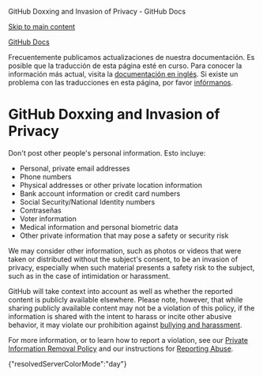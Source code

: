 GitHub Doxxing and Invasion of Privacy - GitHub Docs

[Skip to main content](#main-content)

[](/es)[GitHub Docs](/es)

Frecuentemente publicamos actualizaciones de nuestra documentación. Es posible que la traducción de esta página esté en curso. Para conocer la información más actual, visita la [documentación en inglés](/en). Si existe un problema con las traducciones en esta página, por favor [infórmanos](https://github.com/contact?form[subject]=translation%20issue%20on%20docs.github.com&form[comments]=).

GitHub Doxxing and Invasion of Privacy
==========

Don't post other people's personal information. Esto incluye:

* Personal, private email addresses
* Phone numbers
* Physical addresses or other private location information
* Bank account information or credit card numbers
* Social Security/National Identity numbers
* Contraseñas
* Voter information
* Medical information and personal biometric data
* Other private information that may pose a safety or security risk

We may consider other information, such as photos or videos that were taken or distributed without the subject's consent, to be an invasion of privacy, especially when such material presents a safety risk to the subject, such as in the case of intimidation or harassment.

GitHub will take context into account as well as whether the reported content is publicly available elsewhere. Please note, however, that while sharing publicly available content may not be a violation of this policy, if the information is shared with the intent to harass or incite other abusive behavior, it may violate our prohibition against [bullying and harassment](/es/github/site-policy/github-bullying-and-harassment).

For more information, or to learn how to report a violation, see our [Private Information Removal Policy](/es/github/site-policy/github-private-information-removal-policy) and our instructions for [Reporting Abuse](/es/communities/maintaining-your-safety-on-github/reporting-abuse-or-spam).

{"resolvedServerColorMode":"day"}
